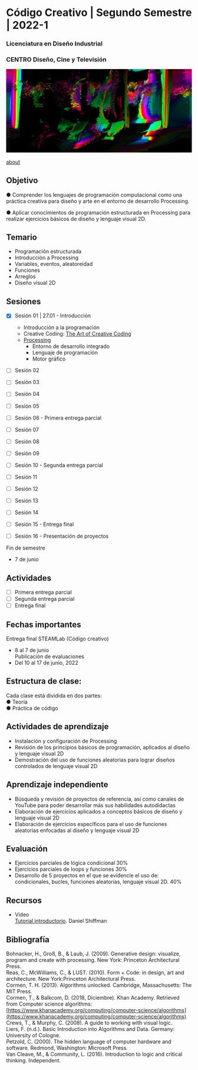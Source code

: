 # Código Creativo | Segundo Semestre | 2022-1
### __Licenciatura en Diseño Industrial__  
### __CENTRO Diseño, Cine y Televisión__  

![portada](https://github.com/MarianneTeixido/CC22-1DI-2/blob/main/img/01.png)

[about](https://marianneteixido.github.io/index.html#inicio)

## Objetivo

● Comprender los lenguajes de programación computacional como una práctica creativa para diseño y arte en el entorno de desarrollo Processing.

● Aplicar conocimientos de programación estructurada en Processing para realizar ejercicios básicos de diseño y lenguaje visual 2D.


## Temario

- Programación estructurada
- Introducción a Processing
- Variables, eventos, aleatoreidad
- Funciones
- Arreglos
- Diseño visual 2D 


## Sesiones 

- [X] Sesión 01 | 27.01 - Introducción  
	- Introducción a la programación
	- Creative Coding: [The Art of Creative Coding](https://www.pbs.org/video/-book-art-creative-coding/)
	- [Processing](https://processing.org/download)
		- Entorno de desarrollo integrado
		- Lenguaje de programación
		- Motor gráfico

- [ ] Sesión 02 
- [ ] Sesión 03 
- [ ] Sesión 04 
- [ ] Sesión 05 
- [ ] Sesión 06 - Primera entrega parcial
- [ ] Sesión 07 
- [ ] Sesión 08 
- [ ] Sesión 09 
- [ ] Sesión 10 - Segunda entrega parcial
- [ ] Sesión 11 
- [ ] Sesión 12 
- [ ] Sesión 13 
- [ ] Sesión 14 
- [ ] Sesión 15 - Entrega final
- [ ] Sesión 16 - Presentación de proyectos



Fin de semestre 
- 7 de junio

## Actividades 

- [ ] Primera entrega parcial 
- [ ] Segunda entrega parcial
- [ ] Entrega final 

## Fechas importantes

Entrega final STEAMLab (Código creativo)  
- 8 al 7 de junio  
Publicación de evaluaciones  
- Del 10 al 17 de junio, 2022  

## Estructura de clase:

Cada clase está dividida en dos partes:  
● Teoría   
● Práctica de código  

## Actividades de aprendizaje

- Instalación y configuración de Processing
- Revisión de los principios básicos de programación, aplicados al diseño y lenguaje visual 2D
- Demostración del uso de funciones aleatorias para lograr diseños controlados de lenguaje visual 2D

## Aprendizaje independiente

- Búsqueda y revisión de proyectos de referencia, así como canales de YouTube para poder desarrollar más sus habilidades autodidactas
- Elaboración de ejercicios aplicados a conceptos básicos de diseño y lenguaje visual 2D 
- Elaboración de ejercicios específicos para el uso de funciones aleatorias enfocadas al diseño y lenguaje visual 2D

## Evaluación 

- Ejercicios parciales de lógica condicional 30%
- Ejercicios parciales de loops y funciones 30%
- Desarrollo de 5 proyectos en el que se evidencíe el uso de: condicionales, bucles, funciones aleatorias, lenguaje visual 2D. 40% 

## Recursos 

- Video  
[Tutorial introductorio](https://www.youtube.com/watch?v=2VLaIr5Ckbs&list=PLzJbM9-DyOZyMZzVda3HaWviHqfPiYN7e). Daniel Shiffman


## Bibliografía
Bohnacker, H., Groß, B., & Laub, J. (2009). Generative design: visualize, program and create with processing. New York: Princeton Architectural Press.  
Reas, C., McWilliams, C., & LUST. (2010). Form + Code: in design, art and architecture. New York:Princeton Architectural Press.  
Cormen, T. H. (2013). Algorithms unlocked. Cambridge, Massachusetts: The MIT Press.  
Cormen, T., & Balkcom, D. (2018, Diciembre). Khan Academy. Retrieved from Computer science algorithms: [https://www.khanacademy.org/computing/computer-science/algorithms](https://www.khanacademy.org/computing/computer-science/algorithms)  
Crews, T., & Murphy, C. (2008). A guide to working with visual logic.  
Liers, F. (n.d.). Basic Introduction into Algorithms and Data. Germany: University of Cologne.  
Petzold, C. (2000). The hidden language of computer hardware and software. Redmond, Washington: Microsoft Press.  
Van Cleave, M., & Community, L. (2016). Introduction to logic and critical thinking. Independent.  
